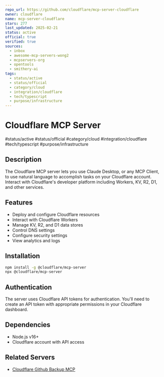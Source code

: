 ```yaml
---
repo_url: https://github.com/cloudflare/mcp-server-cloudflare
owner: cloudflare
name: mcp-server-cloudflare
stars: 277
last_updated: 2025-02-21
status: active
official: true
verified: true
sources:
  - inbox
  - awesome-mcp-servers-wong2
  - mcpservers-org
  - opentools
  - smithery-ai
tags:
  - status/active
  - status/official
  - category/cloud
  - integration/cloudflare
  - tech/typescript
  - purpose/infrastructure
---
```


# Cloudflare MCP Server

#status/active #status/official #category/cloud #integration/cloudflare #tech/typescript #purpose/infrastructure

## Description

The Cloudflare MCP server lets you use Claude Desktop, or any MCP Client, to use natural language to accomplish tasks on your Cloudflare account. Interact with Cloudflare's developer platform including Workers, KV, R2, D1, and other services.

## Features

- Deploy and configure Cloudflare resources
- Interact with Cloudflare Workers
- Manage KV, R2, and D1 data stores
- Control DNS settings
- Configure security settings
- View analytics and logs

## Installation

```bash
npm install -g @cloudflare/mcp-server
npx @cloudflare/mcp-server
```

## Authentication

The server uses Cloudflare API tokens for authentication. You'll need to create an API token with appropriate permissions in your Cloudflare dashboard.

## Dependencies

- Node.js v16+
- Cloudflare account with API access

## Related Servers

- [Cloudflare Github Backup MCP](https://github.com/DynamicEndpoints/cloudflare-github-backup-mcp)
